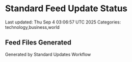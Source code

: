 # Standard Feed Update Status
Last updated: Thu Sep  4 03:06:57 UTC 2025
Categories: technology,business,world

## Feed Files Generated

Generated by Standard Updates Workflow
